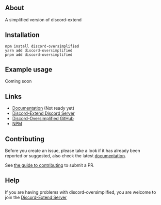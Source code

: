 ## About
A simplified version of discord-extend

## Installation
```sh-session
npm install discord-oversimplified
yarn add discord-oversimplified
pnpm add discord-oversimplified
```

## Example usage
Coming soon

## Links
* [Documentation](#) (Not ready yet)
* [Discord-Extend Discord Server](https://discord.gg/AQwkmv7kA9)
* [Discord-Oversimplified GitHub](https://github.com/JTTechnic/discord-oversimplified)
* [NPM](https://npmjs.org/package/discord-oversimplified)

## Contributing
Before you create an issue, please take a look if it has already been reported or suggested, also check the latest [documentation](https://jttechnic.github.io/discordextend/docs).

See [the guide to contributing](https://github.com/JTTechnic/discord-extend/blob/master/.github/CONTRIBUTING.md) to submit a PR.

## Help
If you are having problems with discord-oversimplified, you are welcome to join the [Discord-Extend Server](https://discord.gg/AQwkmv7kA9)
